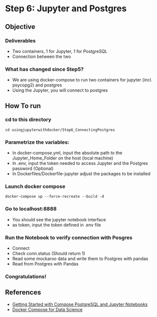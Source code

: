 # Step 6: Jupyter and Postgres
## Objective
### Deliverables
- Two containers, 1 for Jupyter, 1 for PostgreSQL
- Connection between the two

### What has changed since Step5?
- We are using docker-compose to run two containers for jupyter (incl. psycopg2) and postgres
- Using the Jupyter, you will connect to postgres


## How To run
### cd to this directory

````
cd usingjupyterwithdocker/Step6_ConnectingPostgres
````

### Parametrize the variables:
- In docker-compose.yml, input the absolute path to the Jupyter_Home_Folder on the host (local machine)
- In .env, input the token needed to access Jupyter and the Postgres password (Optional)
- In Dockerfiles/Dockerfile-jupyter adjust the packages to be installed

### Launch docker compose
````
docker-compose up --force-recreate --build -d
````

### Go to localhost:8888
- You should see the jupyter notebook interface
- as token, input the token defined in .env file

### Run the Notebook to verify connection with Posgres
- Connect
- Check conn.status (Should return 1)
- Read some mockaroo data and write them to Postgres with pandas
- Read from Postgres with Pandas

### Congratulations!

## References
- [Getting Started with Compose PostgreSQL and Jupyter Notebooks](https://www.compose.com/articles/getting-started-with-compose-postgresql-and-jupyter-notebooks/)
- [Docker Compose for Data Science](https://www.andrewmahon.info/blog/docker-compose-data-science)
